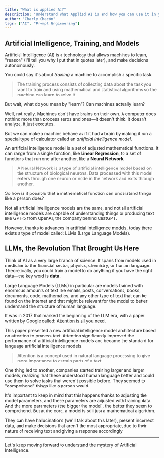 ```yaml
---
title: "What is Applied AI?"
description: "Understand what Applied AI is and how you can use it in your work"
author: "Charly Chacón"
tags: ["AI", "Prompt Engineering"]
---
```


## Artificial Intelligence, Training, and Models

Artificial Intelligence (AI) is a technology that allows machines to learn, "reason" (I'll tell you why I put that in quotes later), and make decisions autonomously.

You could say it's about _training_ a machine to accomplish a specific task.

> The training process consists of collecting data about the task you want to train and using mathematical and statistical algorithms so the machine can learn to solve it.

But wait, what do you mean by "learn"? Can machines actually learn?

Well, not really. Machines don't have brains on their own. A computer does nothing more than process zeros and ones—it doesn't think, it doesn't analyze, it just executes.

But we can make a machine behave as if it had a brain by making it run a special type of calculator called an _artificial intelligence model_.

An artificial intelligence model is a set of adjusted mathematical functions. It can range from a single function, like **Linear Regression**, to a set of functions that run one after another, like a **Neural Network**.

> A Neural Network is a type of artificial intelligence model based on the structure of biological neurons. Data processed with this model enters through one neuron or node in the network and exits through another.

So how is it possible that a mathematical function can understand things like a person does?

Not all artificial intelligence models are the same, and not all artificial intelligence models are capable of understanding things or producing text like GPT-5 from OpenAI, the company behind ChatGPT.

However, thanks to advances in artificial intelligence models, today there exists a type of model called: LLMs (Large Language Models).

## LLMs, the Revolution That Brought Us Here

Think of AI as a very large branch of science. It spans from models used in medicine to the financial sector, physics, chemistry, or human language. Theoretically, you could train a model to do anything if you have the right data—the key word is **data**.

Large Language Models (LLMs) in particular are models trained with enormous amounts of text like emails, posts, conversations, books, documents, code, mathematics, and any other type of text that can be found on the internet and that might be relevant for the model to better understand the structure of human language.

It was in 2017 that marked the beginning of the LLM era, with a paper written by Google called: [Attention is all you need](https://arxiv.org/abs/1706.03762).

This paper presented a new artificial intelligence model architecture based on attention to process text. Attention significantly improved the performance of artificial intelligence models and became the standard for language artificial intelligence models.

> Attention is a concept used in natural language processing to give more importance to certain parts of a text.

One thing led to another, companies started training larger and larger models, realizing that these understood human language better and could use them to solve tasks that weren't possible before. They seemed to "comprehend" things like a person would.

It's important to keep in mind that this happens thanks to adjusting the model parameters, and these parameters are adjusted with training data. And the more parameters (the bigger the model), the better they seem to comprehend. But at the core, a model is still just a mathematical algorithm.

They can have hallucinations (we'll talk about this later), present incorrect data, and make decisions that aren't the most appropriate, due to their nature of receiving text and giving a response accordingly.

---

Let's keep moving forward to understand the mystery of Artificial Intelligence.
